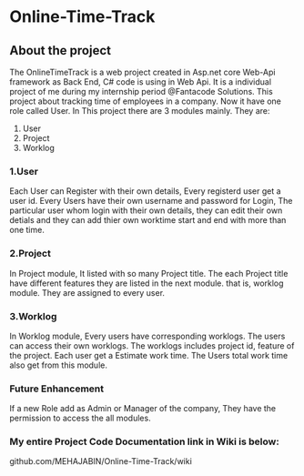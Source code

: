 # Online-Time-Track

## About the project

The OnlineTimeTrack is a web project created in Asp.net core Web-Api framework  as Back End, C# code is using in Web Api. 
It is a individual project of me during my internship period @Fantacode Solutions. This project about tracking time of employees
in a company. Now it have one role called User. In This project there are 3 modules mainly. They are:

1. User 
2. Project
3. Worklog


### 1.User

Each User can Register with their own details, Every registerd user get a user id. Every Users have their own username and password for Login,
The particular user whom login with their own details, they can edit their own detials and they can add thier own worktime start and end with
more than one time.


### 2.Project

In Project module, It listed with so many Project title. The each Project title have different features
they are listed in the next module. that is, worklog module. They are assigned to every user.


### 3.Worklog

In Worklog module, Every users have corresponding worklogs. The users can access their own worklogs. The worklogs includes project id, feature of the project.
Each user get a Estimate work time. The Users total work time also get from this module.



 



### Future Enhancement

If a new Role add as Admin or Manager of the company, They have the permission to access the all modules.





### My entire Project Code Documentation link in Wiki is below:

github.com/MEHAJABIN/Online-Time-Track/wiki











